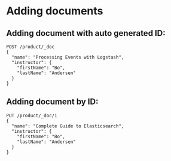 # Adding documents

## Adding document with auto generated ID:

```
POST /product/_doc
{
  "name": "Processing Events with Logstash",
  "instructor": {
    "firstName": "Bo",
    "lastName": "Andersen"
  }
}
```

## Adding document by ID:

```
PUT /product/_doc/1
{
  "name": "Complete Guide to Elasticsearch",
  "instructor": {
    "firstName": "Bo",
    "lastName": "Andersen"
  }
}
```